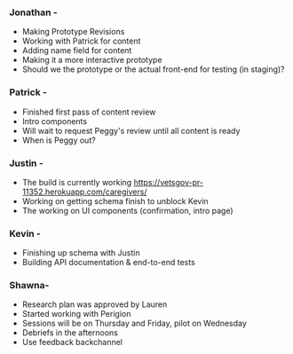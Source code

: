 ### Jonathan - 
- Making Prototype Revisions
- Working with Patrick for content
- Adding name field for content
- Making it a more interactive prototype
- Should we the prototype or the actual front-end for testing (in staging)?
### Patrick - 
- Finished first pass of content review
- Intro components
- Will wait to request Peggy's review until all content is ready
- When is Peggy out?
### Justin - 
- The build is currently working https://vetsgov-pr-11352.herokuapp.com/caregivers/
- Working on getting schema finish to unblock Kevin
- The working on UI components (confirmation, intro page)
### Kevin - 
- Finishing up schema with Justin
- Building API documentation & end-to-end tests
### Shawna-
- Research plan was approved by Lauren
- Started working with Perigion
- Sessions will be on Thursday and Friday, pilot on Wednesday
- Debriefs in the afternoons
- Use feedback backchannel 
